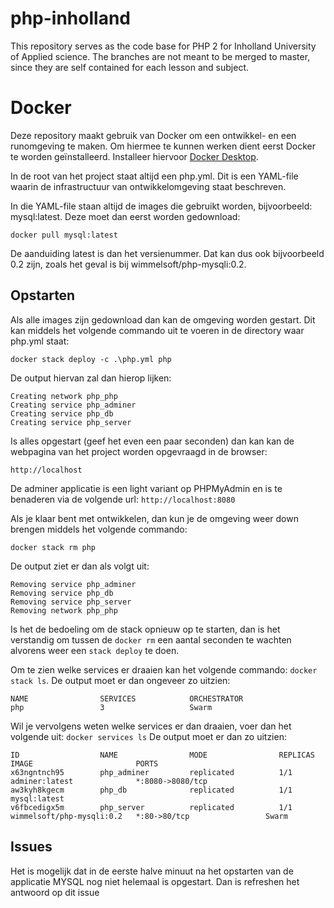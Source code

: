 # php-inholland

This repository serves as the code base for PHP 2 for Inholland University of Applied science. The branches are not
meant to be merged to master, since they are self contained for each lesson and subject.

# Docker

Deze repository maakt gebruik van Docker om een ontwikkel- en een runomgeving te maken. Om hiermee te kunnen werken
dient eerst Docker te worden geïnstalleerd. Installeer hiervoor [Docker Desktop](https://www.docker.com/get-started).

In de root van het project staat altijd een php.yml. Dit is een YAML-file waarin de infrastructuur van ontwikkelomgeving
staat beschreven.

In die YAML-file staan altijd de images die gebruikt worden, bijvoorbeeld: mysql:latest. Deze moet dan eerst worden
gedownload:

```docker pull mysql:latest```

De aanduiding latest is dan het versienummer. Dat kan dus ook bijvoorbeeld 0.2 zijn, zoals het geval is bij
wimmelsoft/php-mysqli:0.2.

## Opstarten

Als alle images zijn gedownload dan kan de omgeving worden gestart. Dit kan middels het volgende commando uit te voeren
in de directory waar php.yml staat:

```docker stack deploy -c .\php.yml php```

De output hiervan zal dan hierop lijken:

```
Creating network php_php
Creating service php_adminer
Creating service php_db
Creating service php_server
```

Is alles opgestart (geef het even een paar seconden) dan kan kan de webpagina van het project worden opgevraagd in de
browser:

```http://localhost```

De adminer applicatie is een light variant op PHPMyAdmin en is te benaderen via de volgende
url: ```http://localhost:8080```

Als je klaar bent met ontwikkelen, dan kun je de omgeving weer down brengen middels het volgende commando:

```docker stack rm php```

De output ziet er dan als volgt uit:

```
Removing service php_adminer
Removing service php_db
Removing service php_server
Removing network php_php
```

Is het de bedoeling om de stack opnieuw op te starten, dan is het verstandig om tussen de ```docker rm``` een aantal
seconden te wachten alvorens weer een ```stack deploy``` te doen.

Om te zien welke services er draaien kan het volgende commando:
```docker stack ls```. De output moet er dan ongeveer zo uitzien:

```
NAME                SERVICES            ORCHESTRATOR
php                 3                   Swarm       
```

Wil je vervolgens weten welke services er dan draaien, voer dan het volgende uit:
```docker services ls```
De output moet er dan zo uitzien:

```
ID                  NAME                MODE                REPLICAS            IMAGE                       PORTS
x63ngntnch95        php_adminer         replicated          1/1                 adminer:latest              *:8080->8080/tcp
aw3kyh8kgecm        php_db              replicated          1/1                 mysql:latest
v6fbcedigx5m        php_server          replicated          1/1                 wimmelsoft/php-mysqli:0.2   *:80->80/tcp                 Swarm       
```

## Issues

Het is mogelijk dat in de eerste halve minuut na het opstarten van de applicatie MYSQL nog niet helemaal is opgestart.
Dan is refreshen het antwoord op dit issue

